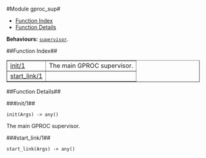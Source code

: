 

#Module gproc_sup#
* [Function Index](#index)
* [Function Details](#functions)


__Behaviours:__ [`supervisor`](supervisor.md).<a name="index"></a>

##Function Index##


<table width="100%" border="1" cellspacing="0" cellpadding="2" summary="function index"><tr><td valign="top"><a href="#init-1">init/1</a></td><td>The main GPROC supervisor.</td></tr><tr><td valign="top"><a href="#start_link-1">start_link/1</a></td><td></td></tr></table>


<a name="functions"></a>

##Function Details##

<a name="init-1"></a>

###init/1##


`init(Args) -> any()`

The main GPROC supervisor.<a name="start_link-1"></a>

###start_link/1##


`start_link(Args) -> any()`

